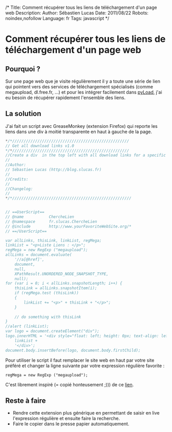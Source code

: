 /*
Title: Comment récupérer tous les liens de téléchargement d'un page web
Description: 
Author: Sébastien Lucas
Date: 2011/08/22
Robots: noindex,nofollow
Language: fr
Tags: javascript
*/
# Comment récupérer tous les liens de téléchargement d'un page web

## Pourquoi ?
Sur une page web que je visite régulièrement il y a toute une série de lien qui pointent vers des services de téléchargement spécialisés (comme megaupload, dl.free.fr, ...) et pour les intégrer facilement dans [pyLoad](http://pyload.org/), j'ai eu besoin de récupérer rapidement l'ensemble des liens.
## La solution

J'ai fait un script avec GreaseMonkey (extension Firefox) qui reporte les liens dans une div à moitié transparente en haut à gauche de la page.
```javascript
*/*///////////////////////////////////////////////////
// Get all download links v1.0
*/*///////////////////////////////////////////////////
//Create a div  in the top left with all download links for a specific regex
//
//Author:
// Sébastien Lucas (http://blog.slucas.fr)
//
//Credits:
//
//Changelog:
//
*/*////////////////////////////////////////////////////


// ==UserScript==
// @name           ChercheLien
// @namespace      fr.slucas.ChercheLien
// @include        http://www.yourFavoriteWebSite.org/*
// ==/UserScript==

var allLinks, thisLink, linkList, regMega;
linkList = "<p>Liste Liens : </p>";
regMega = new RegExp ("megaupload");
allLinks = document.evaluate(
    '//a[@href]',
    document,
    null,
    XPathResult.UNORDERED_NODE_SNAPSHOT_TYPE,
    null);
for (var i = 0; i < allLinks.snapshotLength; i++) {
    thisLink = allLinks.snapshotItem(i);
    if (regMega.test (thisLink))
    {
        linkList += "<p>" + thisLink + "</p>";
    }
    
    // do something with thisLink
}
//alert (linkList);
var logo = document.createElement("div");
logo.innerHTML = '<div style="float: left; height: 0px; text-align: left; opacity: 0.3;">' +
    linkList +
    '</div>';
document.body.insertBefore(logo, document.body.firstChild);
```

Pour utiliser le script il faut remplacer le site web en haut par votre site préféré et changer la ligne suivante par votre expression régulière favorite :
```
regMega = new RegExp ("megaupload");
```

C'est librement inspiré (= copié honteusement ;))) de ce [lien](http://diveintogreasemonkey.org/patterns/match-attribute.html).
## Reste à faire

*	Rendre cette extension plus générique en permettant de saisir en live l'expression régulière et ensuite faire la recherche.
*	Faire le copier dans le presse papier automatiquement.






